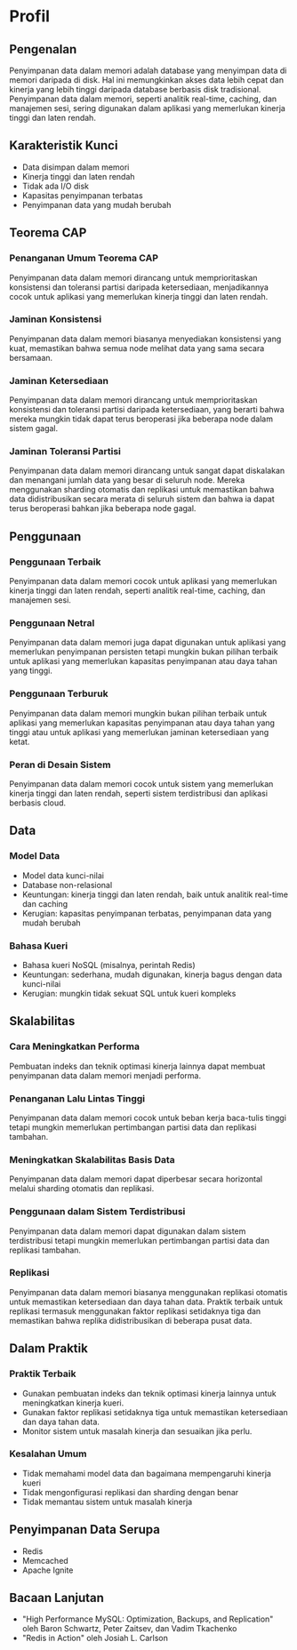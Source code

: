 # Profil

## Pengenalan

Penyimpanan data dalam memori adalah database yang menyimpan data di memori daripada di disk. Hal ini memungkinkan akses data lebih cepat dan kinerja yang lebih tinggi daripada database berbasis disk tradisional. Penyimpanan data dalam memori, seperti analitik real-time, caching, dan manajemen sesi, sering digunakan dalam aplikasi yang memerlukan kinerja tinggi dan laten rendah.

## **Karakteristik Kunci**

- Data disimpan dalam memori
- Kinerja tinggi dan laten rendah
- Tidak ada I/O disk
- Kapasitas penyimpanan terbatas
- Penyimpanan data yang mudah berubah

## **Teorema CAP**

### **Penanganan Umum Teorema CAP**

Penyimpanan data dalam memori dirancang untuk memprioritaskan konsistensi dan toleransi partisi daripada ketersediaan, menjadikannya cocok untuk aplikasi yang memerlukan kinerja tinggi dan laten rendah.

### **Jaminan Konsistensi**

Penyimpanan data dalam memori biasanya menyediakan konsistensi yang kuat, memastikan bahwa semua node melihat data yang sama secara bersamaan.

### **Jaminan Ketersediaan**

Penyimpanan data dalam memori dirancang untuk memprioritaskan konsistensi dan toleransi partisi daripada ketersediaan, yang berarti bahwa mereka mungkin tidak dapat terus beroperasi jika beberapa node dalam sistem gagal.

### **Jaminan Toleransi Partisi**

Penyimpanan data dalam memori dirancang untuk sangat dapat diskalakan dan menangani jumlah data yang besar di seluruh node. Mereka menggunakan sharding otomatis dan replikasi untuk memastikan bahwa data didistribusikan secara merata di seluruh sistem dan bahwa ia dapat terus beroperasi bahkan jika beberapa node gagal.

## **Penggunaan**

### **Penggunaan Terbaik**

Penyimpanan data dalam memori cocok untuk aplikasi yang memerlukan kinerja tinggi dan laten rendah, seperti analitik real-time, caching, dan manajemen sesi.

### **Penggunaan Netral**

Penyimpanan data dalam memori juga dapat digunakan untuk aplikasi yang memerlukan penyimpanan persisten tetapi mungkin bukan pilihan terbaik untuk aplikasi yang memerlukan kapasitas penyimpanan atau daya tahan yang tinggi.

### **Penggunaan Terburuk**

Penyimpanan data dalam memori mungkin bukan pilihan terbaik untuk aplikasi yang memerlukan kapasitas penyimpanan atau daya tahan yang tinggi atau untuk aplikasi yang memerlukan jaminan ketersediaan yang ketat.

### **Peran di Desain Sistem**

Penyimpanan data dalam memori cocok untuk sistem yang memerlukan kinerja tinggi dan laten rendah, seperti sistem terdistribusi dan aplikasi berbasis cloud.

## Data

### **Model Data**

- Model data kunci-nilai
- Database non-relasional
- Keuntungan: kinerja tinggi dan laten rendah, baik untuk analitik real-time dan caching
- Kerugian: kapasitas penyimpanan terbatas, penyimpanan data yang mudah berubah

### **Bahasa Kueri**

- Bahasa kueri NoSQL (misalnya, perintah Redis)
- Keuntungan: sederhana, mudah digunakan, kinerja bagus dengan data kunci-nilai
- Kerugian: mungkin tidak sekuat SQL untuk kueri kompleks

## **Skalabilitas**

### **Cara Meningkatkan Performa**

Pembuatan indeks dan teknik optimasi kinerja lainnya dapat membuat penyimpanan data dalam memori menjadi performa.

### **Penanganan Lalu Lintas Tinggi**

Penyimpanan data dalam memori cocok untuk beban kerja baca-tulis tinggi tetapi mungkin memerlukan pertimbangan partisi data dan replikasi tambahan.

### Meningkatkan Skalabilitas Basis Data

Penyimpanan data dalam memori dapat diperbesar secara horizontal melalui sharding otomatis dan replikasi.

### **Penggunaan dalam Sistem Terdistribusi**

Penyimpanan data dalam memori dapat digunakan dalam sistem terdistribusi tetapi mungkin memerlukan pertimbangan partisi data dan replikasi tambahan.

### **Replikasi**

Penyimpanan data dalam memori biasanya menggunakan replikasi otomatis untuk memastikan ketersediaan dan daya tahan data. Praktik terbaik untuk replikasi termasuk menggunakan faktor replikasi setidaknya tiga dan memastikan bahwa replika didistribusikan di beberapa pusat data.

## Dalam Praktik

### Praktik Terbaik

- Gunakan pembuatan indeks dan teknik optimasi kinerja lainnya untuk meningkatkan kinerja kueri.
- Gunakan faktor replikasi setidaknya tiga untuk memastikan ketersediaan dan daya tahan data.
- Monitor sistem untuk masalah kinerja dan sesuaikan jika perlu.

### Kesalahan Umum

- Tidak memahami model data dan bagaimana mempengaruhi kinerja kueri
- Tidak mengonfigurasi replikasi dan sharding dengan benar
- Tidak memantau sistem untuk masalah kinerja

## Penyimpanan Data Serupa

- Redis
- Memcached
- Apache Ignite

## Bacaan Lanjutan

- "High Performance MySQL: Optimization, Backups, and Replication" oleh Baron Schwartz, Peter Zaitsev, dan Vadim Tkachenko
- "Redis in Action" oleh Josiah L. Carlson
